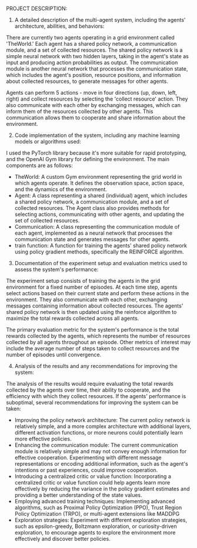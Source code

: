 PROJECT DESCRIPTION:

1) A detailed description of the multi-agent system, including the agents' architecture, abilities, and behaviors:

There are currently two agents operating in a grid environment called 'TheWorld.' Each agent has a shared policy network, a communication module, and a set of collected resources. The shared policy network is a simple neural network with two hidden layers, taking in the agent's state as input and producing action probabilities as output. The communication module is another neural network that processes the communication state, which includes the agent's position, resource positions, and information about collected resources, to generate messages for other agents.

Agents can perform 5 actions - move in four directions (up, down, left, right) and collect resources by selecting the 'collect resource' action. They also communicate with each other by exchanging messages, which can inform them of the resources collected by other agents. This communication allows them to cooperate and share information about the environment.


2) Code implementation of the system, including any machine learning models or algorithms used:

I used the PyTorch library because it's more suitable for rapid prototyping, and the OpenAI Gym library for defining the environment. The main components are as follows:

- TheWorld: A custom Gym environment representing the grid world in which agents operate. It defines the observation space, action space, and the dynamics of the environment.
- Agent: A class representing a shared (individual) agent, which includes a shared policy network, a communication module, and a set of collected resources. The Agent class also provides methods for selecting actions, communicating with other agents, and updating the set of collected resources.
- Communication: A class representing the communication module of each agent, implemented as a neural network that processes the communication state and generates messages for other agents.
- train function: A function for training the agents' shared policy network using policy gradient methods, specifically the REINFORCE algorithm.


3) Documentation of the experiment setup and evaluation metrics used to assess the system's performance:

The experiment setup consists of training the agents in the grid environment for a fixed number of episodes. At each time step, agents select actions based on their current state and perform these actions in the environment. They also communicate with each other, exchanging messages containing information about collected resources. The agents' shared policy network is then updated using the reinforce algorithm to maximize the total rewards collected across all agents.

The primary evaluation metric for the system's performance is the total rewards collected by the agents, which represents the number of resources collected by all agents throughout an episode. Other metrics of interest may include the average number of steps taken to collect resources and the number of episodes until convergence.


4) Analysis of the results and any recommendations for improving the system:

The analysis of the results would require evaluating the total rewards collected by the agents over time, their ability to cooperate, and the efficiency with which they collect resources. If the agents' performance is suboptimal, several recommendations for improving the system can be taken:

- Improving the policy network architecture: The current policy network is relatively simple, and a more complex architecture with additional layers, different activation functions, or more neurons could potentially learn more effective policies.
- Enhancing the communication module: The current communication module is relatively simple and may not convey enough information for effective cooperation. Experimenting with different message representations or encoding additional information, such as the agent's intentions or past experiences, could improve cooperation.
- Introducing a centralized critic or value function: Incorporating a centralized critic or value function could help agents learn more effectively by reducing the variance in the policy gradient estimates and providing a better understanding of the state values.
- Employing advanced training techniques: Implementing advanced algorithms, such as Proximal Policy Optimization (PPO), Trust Region Policy Optimization (TRPO), or multi-agent extensions like MADDPG
- Exploration strategies: Experiment with different exploration strategies, such as epsilon-greedy, Boltzmann exploration, or curiosity-driven exploration, to encourage agents to explore the environment more effectively and discover better policies.
